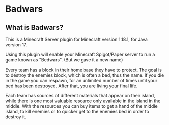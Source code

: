 # Badwars
## What is Badwars?
This is a Minecraft Server plugin for Minecraft version 1.18.1, for Java version 17. 

Using this plugin will enable your Minecraft Spigot/Paper server to run a game known as "Bedwars". (But we gave it a new name)

Every team has a block in their home base they have to protect. The goal is to destroy the enemies block, which is often a bed, thus the name. 
If you die in the game you can respawn, for an unlimited number of times until your bed has been destroyed. After that, you are living your final life. 

Each team has sources of different materials that appear on their island, while there is one most valuable resource only available in the island in the middle. With the resources you can buy items to get a hand of the middle island, to kill enemies or to quicker get to the enemies bed in order to destroy it. 
